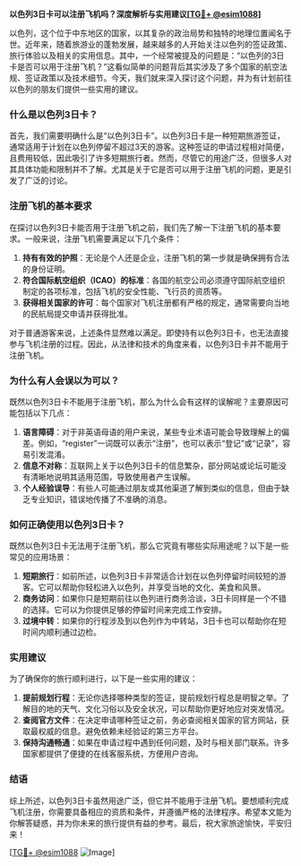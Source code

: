 **以色列3日卡可以注册飞机吗？深度解析与实用建议[[TG💪+ @esim1088](https://t.me/s/esim1088)]**

以色列，这个位于中东地区的国家，以其复杂的政治局势和独特的地理位置闻名于世。近年来，随着旅游业的蓬勃发展，越来越多的人开始关注以色列的签证政策、旅行体验以及相关的实用信息。其中，一个经常被提及的问题是：“以色列的3日卡是否可以用于注册飞机？”这看似简单的问题背后其实涉及了多个国家的航空法规、签证政策以及技术细节。今天，我们就来深入探讨这个问题，并为有计划前往以色列的朋友们提供一些实用的建议。

### 什么是以色列3日卡？

首先，我们需要明确什么是“以色列3日卡”。以色列3日卡是一种短期旅游签证，通常适用于计划在以色列停留不超过3天的游客。这种签证的申请过程相对简便，且费用较低，因此吸引了许多短期旅行者。然而，尽管它的用途广泛，但很多人对其具体功能和限制并不了解。尤其是关于它是否可以用于注册飞机的问题，更是引发了广泛的讨论。

### 注册飞机的基本要求

在探讨以色列3日卡能否用于注册飞机之前，我们先了解一下注册飞机的基本要求。一般来说，注册飞机需要满足以下几个条件：

1. **持有有效的护照**：无论是个人还是企业，注册飞机的第一步就是确保拥有合法的身份证明。
2. **符合国际航空组织（ICAO）的标准**：各国的航空公司必须遵守国际航空组织制定的各项标准，包括飞机的安全性能、飞行员的资质等。
3. **获得相关国家的许可**：每个国家对飞机注册都有严格的规定，通常需要向当地的民航局提交申请并获得批准。

对于普通游客来说，上述条件显然难以满足。即使持有以色列3日卡，也无法直接参与飞机注册的过程。因此，从法律和技术的角度来看，以色列3日卡并不能用于注册飞机。

### 为什么有人会误以为可以？

既然以色列3日卡不能用于注册飞机，那么为什么会有这样的误解呢？主要原因可能包括以下几点：

1. **语言障碍**：对于非英语母语的用户来说，某些专业术语可能会导致理解上的偏差。例如，“register”一词既可以表示“注册”，也可以表示“登记”或“记录”，容易引发混淆。
2. **信息不对称**：互联网上关于以色列3日卡的信息繁杂，部分网站或论坛可能没有清晰地说明其适用范围，导致使用者产生误解。
3. **个人经验误导**：有些人可能通过朋友或其他渠道了解到类似的信息，但由于缺乏专业知识，错误地传播了不准确的消息。

### 如何正确使用以色列3日卡？

既然以色列3日卡无法用于注册飞机，那么它究竟有哪些实际用途呢？以下是一些常见的应用场景：

1. **短期旅行**：如前所述，以色列3日卡非常适合计划在以色列停留时间较短的游客。它可以帮助你轻松进入以色列，并享受当地的文化、美食和风景。
2. **商务访问**：如果你只是短期前往以色列进行商务洽谈，3日卡同样是一个不错的选择。它可以为你提供足够的停留时间来完成工作安排。
3. **过境中转**：如果你的行程涉及到以色列作为中转站，3日卡也可以帮助你在短时间内顺利通过边检。

### 实用建议

为了确保你的旅行顺利进行，以下是一些实用的建议：

1. **提前规划行程**：无论你选择哪种类型的签证，提前规划行程总是明智之举。了解目的地的天气、文化习俗以及安全状况，可以帮助你更好地应对突发情况。
2. **查阅官方文件**：在决定申请哪种签证之前，务必查阅相关国家的官方网站，获取最权威的信息。避免依赖未经验证的第三方平台。
3. **保持沟通畅通**：如果在申请过程中遇到任何问题，及时与相关部门联系。许多国家都提供了便捷的在线客服系统，方便用户咨询。

### 结语

综上所述，以色列3日卡虽然用途广泛，但它并不能用于注册飞机。要想顺利完成飞机注册，你需要具备相应的资质和条件，并遵循严格的法律程序。希望本文能为你解答疑惑，并为你未来的旅行提供有益的参考。最后，祝大家旅途愉快，平安归来！

[[TG💪+ @esim1088](https://t.me/s/esim1088) ![Image](https://i.postimg.cc/4NQfJmqS/Snipaste-2025-05-13-00-14-12.png)]